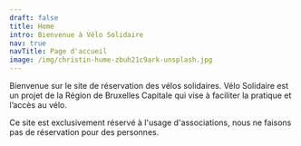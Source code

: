 ```yaml
---
draft: false
title: Home
intro: Bienvenue à Vélo Solidaire
nav: true
navTitle: Page d'accueil
image: /img/christin-hume-zbuh21c9ark-unsplash.jpg
---
```

Bienvenue sur le site de réservation des vélos solidaires. Vélo Solidaire est un projet de la Région de Bruxelles Capitale qui vise à faciliter la pratique et l’accès au vélo.

Ce site est exclusivement réservé à l'usage d'associations, nous ne faisons pas de réservation pour des personnes.